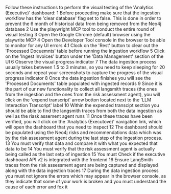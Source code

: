 Follow these instructions to perform the visual testing of the 'Analytics (Executive)' dashboard:
1   Before proceeding make sure that the ingestion workflow has the 'clear database' flag set to false. This is done in order to prevent the 6 month of historical data from being removed from the Neo4j database
2   Use the playwright MCP tool to conduct the entire round of visual testing
3   Open the Google Chrome (default) browser using the playwrite MCP
4   Open the Developer Tool console in the browser to be able to monitor for any UI errors
4.1 Clock on the 'Rest' button to clear out the 'Processed Docuemnts' table before running the ingestion workflow
5   Click on the 'Ingest Invoices' button under the 'Data Management' section of the UI
6   Observe the visual progress indicator
7   The data ingestion process usually takes between 1.5 to 3 minutes, so you need to keep sleeping for 20 seconds and repeat your screenshots to capture the progress of the visual progress indicator
8 Once the data ingestion finishes you will see the 'Processed Documents' table populated with ingested records
9   Since it is the part of our new functionality to collect all langsmith traces (the ones from the ingestion and the ones from the risk assessment agent), you will click on the 'expend transcript' arrow botton located next to the 'LLM Interaction Transcript' label
10 Within the expended transcipt section you should be able to find the langsmith traces from both the data ingestion as well as the riask assement agent runs
11 Once these traces have been verified, you will click on the 'Analytics (Executove)' navigation link, which will open the dashboard that you need to inspect
12 The dashboard should be populated using the Neo4j risks and recommendations data which was by the risk assessment agent during the last step of the ingestion process. 
13 You must verify that data and compare it with what you expected that data to be
14 You must verify that the risk assessment agent is actually being called as the last setp of ingestion
15 You must Check if the executive dashboard API v2 is integrated with the frontend
16 Ensure LangSmith traces from the risk assessment agent are being captured and displayed along with the data ingestion traces
17 During the data ingestion process you must not ignore the errors which may appear in the browser console, as they indicate that some of your work is broken and you must understand the cause of each error and fox it